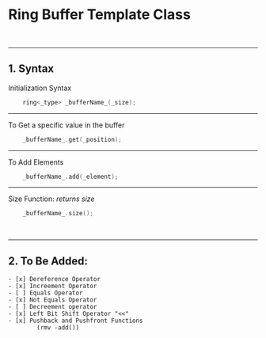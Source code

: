 # Ring Buffer Template Class
<br />

---
## 1. Syntax

Initialization Syntax 
```cpp
    ring<_type> _bufferName_(_size);
```

---

To Get a specific value in the buffer
```cpp
    _bufferName_.get(_position);
```

---

To Add Elements
```cpp
    _bufferName_.add(_element);
```

---

Size Function:  *returns size*

```cpp
    _bufferName_.size();
```
<br />


---

## 2. To Be Added:
    - [x] Dereference Operator
    - [x] Increement Operator
    - [ ] Equals Operator
    - [x] Not Equals Operator
    - [ ] Decreement operator
    - [x] Left Bit Shift Operator "<<"
    - [x] Pushback and Pushfront Functions 
            (rmv -add())

<br />